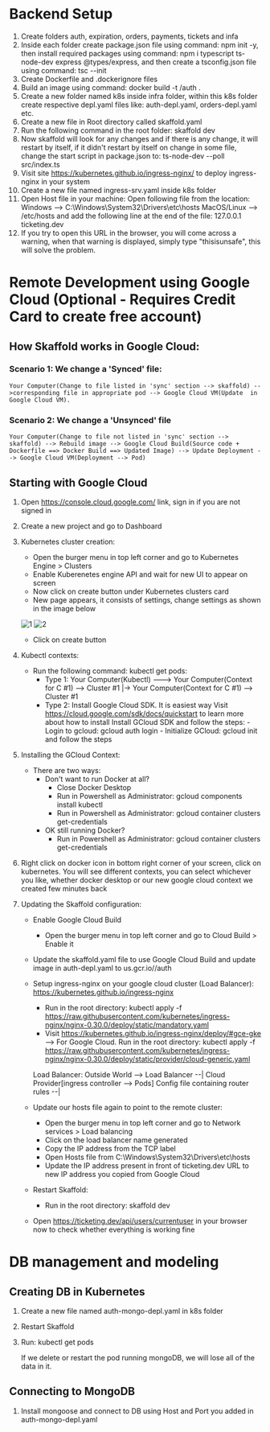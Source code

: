 # Backend Setup
1. Create folders auth, expiration, orders, payments, tickets and infa
2. Inside each folder create package.json file using command: npm init -y, then install required packages using command: npm i typescript ts-node-dev express @types/express, and then create a tsconfig.json file using command: tsc --init
3. Create Dockerfile and .dockerignore files
4. Build an image using command: docker build -t <dockerId>/auth .
5. Create a new folder named k8s inside infra folder, within this k8s folder create respective depl.yaml files like: auth-depl.yaml, orders-depl.yaml etc.
6. Create a new file in Root directory called skaffold.yaml
7. Run the following command in the root folder: skaffold dev
8. Now skaffold will look for any changes and if there is any change, it will restart by itself, if it didn't restart by itself on change in some file, change the start script in package.json to: ts-node-dev --poll src/index.ts
9. Visit site https://kubernetes.github.io/ingress-nginx/ to deploy ingress-nginx in your system
10. Create a new file named ingress-srv.yaml inside k8s folder
11. Open Host file in your machine: Open following file from the location: 
    Windows --> C:\Windows\System32\Drivers\etc\hosts 
    MacOS/Linux --> /etc/hosts
    and add the following line at the end of the file: 127.0.0.1 ticketing.dev
12. If you try to open this URL in the browser, you will come across a warning, when that warning is displayed, simply type "thisisunsafe", this will solve the problem.

# Remote Development using Google Cloud (Optional - Requires Credit Card to create free account)
## How Skaffold works in Google Cloud:
### Scenario 1: We change a 'Synced' file:
    Your Computer(Change to file listed in 'sync' section --> skaffold) -->corresponding file in appropriate pod --> Google Cloud VM(Update  in Google Cloud VM).

### Scenario 2: We change a 'Unsynced' file
    Your Computer(Change to file not listed in 'sync' section --> skaffold) --> Rebuild image --> Google Cloud Build(Source code + Dockerfile ==> Docker Build ==> Updated Image) --> Update Deployment --> Google Cloud VM(Deployment --> Pod)

## Starting with Google Cloud
1. Open https://console.cloud.google.com/ link, sign in if you are not signed in
2. Create a new project and go to Dashboard
3. Kubernetes cluster creation:
    - Open the burger menu in top left corner and go to Kubernetes Engine > Clusters
    - Enable Kuberenetes engine API and wait for new UI to appear on screen
    - Now click on create button under Kubernetes clusters card
    - New page appears, it consists of settings, change settings as shown in the image below
    
    ![1](https://user-images.githubusercontent.com/58284442/130213589-4ff6b72a-2575-418e-9bd2-ddd341b92501.PNG)
    ![2](https://user-images.githubusercontent.com/58284442/130213611-04b7209a-88ee-41f8-937f-fbe2a8090988.PNG)
    
    - Click on create button
    
4. Kubectl contexts:
    - Run the following command: kubectl get pods:
        - Type 1: Your Computer(Kubectl) ---> Your Computer(Context for C #1) --> Cluster #1
                                           |-> Your Computer(Context for C #1) --> Cluster #1
        - Type 2: Install Google Cloud SDK. It is easiest way
            Visit https://cloud.google.com/sdk/docs/quickstart to learn more about how to install
            Install GCloud SDK and follow the steps:
                - Login to gcloud: gcloud auth login
                - Initialize GCloud: gcloud init and follow the steps
5. Installing the GCloud Context:
    - There are two ways:
        - Don't want to run Docker at all?
            - Close Docker Desktop
            - Run in Powershell as Administrator: gcloud components install kubectl
            - Run in Powershell as Administrator: gcloud container clusters get-credentials <clusterName>
        - OK still running Docker?
            - Run in Powershell as Administrator: gcloud container clusters get-credentials <clusterName>
6. Right click on docker icon in bottom right corner of your screen, click on kubernetes. You will see different contexts, you can select whichever you like, whether docker desktop or our new google cloud context we created few minutes back
7. Updating the Skaffold configuration:
    - Enable Google Cloud Build
        - Open the burger menu in top left corner and go to Cloud Build > Enable it
    - Update the skaffold.yaml file to use Google Cloud Build and update image in auth-depl.yaml to us.gcr.io/<yourCloudCusterId>/auth
    - Setup ingress-nginx on your google cloud cluster (Load Balancer): https://kubernetes.github.io/ingress-nginx
        - Run in the root directory: kubectl apply -f https://raw.githubusercontent.com/kubernetes/ingress-nginx/nginx-0.30.0/deploy/static/mandatory.yaml
        - Visit https://kubernetes.github.io/ingress-nginx/deploy/#gce-gke --> For Google Cloud. Run in the root directory: kubectl apply -f https://raw.githubusercontent.com/kubernetes/ingress-nginx/nginx-0.30.0/deploy/static/provider/cloud-generic.yaml

        Load Balancer:
            Outside World --> Load Balancer --|
                                        Cloud Provider[ingress controller --> Pods]
            Config file containing router rules --|

    - Update our hosts file again to point to the remote cluster:
        - Open the burger menu in top left corner and go to Network services > Load balancing
        - Click on the load balancer name generated
        - Copy the IP address from the TCP label
        - Open Hosts file from C:\Windows\System32\Drivers\etc\hosts
        - Update the IP address present in front of ticketing.dev URL to new IP address you copied from Google Cloud
    - Restart Skaffold: 
        - Run in the root directory: skaffold dev
    - Open https://ticketing.dev/api/users/currentuser in your browser now to check whether everything is working fine

# DB management and modeling
## Creating DB in Kubernetes
1. Create a new file named auth-mongo-depl.yaml in k8s folder
2. Restart Skaffold
3. Run: kubectl get pods

    If we delete or restart the pod running mongoDB, we will lose all of the data in it.

## Connecting to MongoDB
1. Install mongoose and connect to DB using Host and Port you added in auth-mongo-depl.yaml

